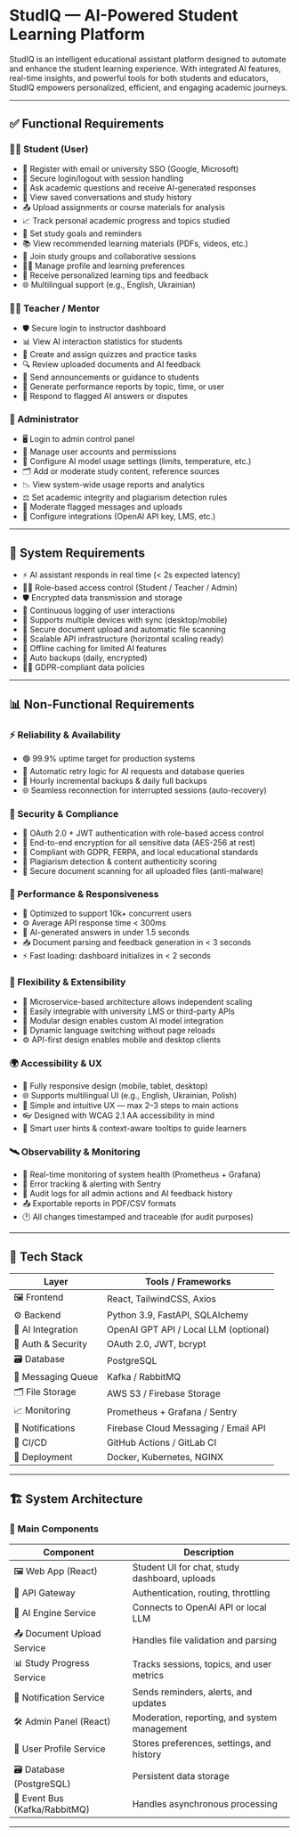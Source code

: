 # StudIQ — AI-Powered Student Learning Platform

StudIQ is an intelligent educational assistant platform designed to automate and enhance the student learning experience. With integrated AI features, real-time insights, and powerful tools for both students and educators, StudIQ empowers personalized, efficient, and engaging academic journeys.

---

## ✅ Functional Requirements

### 👩‍🎓 Student (User)

* 📨 Register with email or university SSO (Google, Microsoft)
* 🔐 Secure login/logout with session handling
* 🧠 Ask academic questions and receive AI-generated responses
* 💬 View saved conversations and study history
* 📤 Upload assignments or course materials for analysis
* 📈 Track personal academic progress and topics studied
* 🎯 Set study goals and reminders
* 📚 View recommended learning materials (PDFs, videos, etc.)
* 🤝 Join study groups and collaborative sessions
* 🧑‍💻 Manage profile and learning preferences
* 🌟 Receive personalized learning tips and feedback
* 🌐 Multilingual support (e.g., English, Ukrainian)

### 👨‍🏫 Teacher / Mentor

* 🛡️ Secure login to instructor dashboard
* 📊 View AI interaction statistics for students
* 📝 Create and assign quizzes and practice tasks
* 🔍 Review uploaded documents and AI feedback
* 📢 Send announcements or guidance to students
* 📑 Generate performance reports by topic, time, or user
* 🚩 Respond to flagged AI answers or disputes

### 🧰 Administrator

* 🖥️ Login to admin control panel
* 🧾 Manage user accounts and permissions
* 🧪 Configure AI model usage settings (limits, temperature, etc.)
* 🗂️ Add or moderate study content, reference sources
* 📉 View system-wide usage reports and analytics
* ⚖️ Set academic integrity and plagiarism detection rules
* 🧼 Moderate flagged messages and uploads
* 🔌 Configure integrations (OpenAI API key, LMS, etc.)

---

## 🧠 System Requirements

* ⚡ AI assistant responds in real time (< 2s expected latency)
* 🧍‍♂️ Role-based access control (Student / Teacher / Admin)
* 🛡️ Encrypted data transmission and storage
* 📜 Continuous logging of user interactions
* 📲 Supports multiple devices with sync (desktop/mobile)
* 🧾 Secure document upload and automatic file scanning
* 🧬 Scalable API infrastructure (horizontal scaling ready)
* 🌙 Offline caching for limited AI features
* 🧩 Auto backups (daily, encrypted)
* 🧑‍⚖️ GDPR-compliant data policies

---

## 📊 Non-Functional Requirements

### ⚡ Reliability & Availability

* 🟢 99.9% uptime target for production systems
* 🔄 Automatic retry logic for AI requests and database queries
* 💾 Hourly incremental backups & daily full backups
* 🌐 Seamless reconnection for interrupted sessions (auto-recovery)

### 🔐 Security & Compliance

* 🧬 OAuth 2.0 + JWT authentication with role-based access control
* 🔐 End-to-end encryption for all sensitive data (AES-256 at rest)
* 🧾 Compliant with GDPR, FERPA, and local educational standards
* 🧪 Plagiarism detection & content authenticity scoring
* 🧱 Secure document scanning for all uploaded files (anti-malware)

### 📶 Performance & Responsiveness

* 🚀 Optimized to support 10k+ concurrent users
* ⚙️ Average API response time < 300ms
* 🧠 AI-generated answers in under 1.5 seconds
* 📥 Document parsing and feedback generation in < 3 seconds
* ⚡ Fast loading: dashboard initializes in < 2 seconds

### 🧩 Flexibility & Extensibility

* 🧱 Microservice-based architecture allows independent scaling
* 🔌 Easily integrable with university LMS or third-party APIs
* 🧰 Modular design enables custom AI model integration
* 🔄 Dynamic language switching without page reloads
* ⚙️ API-first design enables mobile and desktop clients

### 🌍 Accessibility & UX

* 📱 Fully responsive design (mobile, tablet, desktop)
* 🌐 Supports multilingual UI (e.g., English, Ukrainian, Polish)
* 🧩 Simple and intuitive UX — max 2–3 steps to main actions
* 👓 Designed with WCAG 2.1 AA accessibility in mind
* 🎯 Smart user hints & context-aware tooltips to guide learners

### 🛰️ Observability & Monitoring

* 🧭 Real-time monitoring of system health (Prometheus + Grafana)
* 🐞 Error tracking & alerting with Sentry
* 📘 Audit logs for all admin actions and AI feedback history
* 📤 Exportable reports in PDF/CSV formats
* 🕐 All changes timestamped and traceable (for audit purposes)

---

## 🧰 Tech Stack

| Layer              | Tools / Frameworks                    |
| ------------------ | ------------------------------------- |
| 🖼️ Frontend       | React, TailwindCSS, Axios             |
| ⚙️ Backend         | Python 3.9, FastAPI, SQLAlchemy       |
| 🤖 AI Integration  | OpenAI GPT API / Local LLM (optional) |
| 🔐 Auth & Security | OAuth 2.0, JWT, bcrypt                |
| 🗃️ Database       | PostgreSQL                            |
| 📡 Messaging Queue | Kafka / RabbitMQ                      |
| 🗂️ File Storage   | AWS S3 / Firebase Storage             |
| 📈 Monitoring      | Prometheus + Grafana / Sentry         |
| 🔔 Notifications   | Firebase Cloud Messaging / Email API  |
| 🔄 CI/CD           | GitHub Actions / GitLab CI            |
| 🚀 Deployment      | Docker, Kubernetes, NGINX             |

---

## 🏗️ System Architecture

### 🧩 Main Components

| Component                     | Description                                   |
| ----------------------------- | --------------------------------------------- |
| 🖼️ Web App (React)           | Student UI for chat, study dashboard, uploads |
| 🚪 API Gateway                | Authentication, routing, throttling           |
| 🤖 AI Engine Service          | Connects to OpenAI API or local LLM           |
| 📤 Document Upload Service    | Handles file validation and parsing           |
| 📊 Study Progress Service     | Tracks sessions, topics, and user metrics     |
| 🔔 Notification Service       | Sends reminders, alerts, and updates          |
| 🛠️ Admin Panel (React)       | Moderation, reporting, and system management  |
| 👤 User Profile Service       | Stores preferences, settings, and history     |
| 🗃️ Database (PostgreSQL)     | Persistent data storage                       |
| 📡 Event Bus (Kafka/RabbitMQ) | Handles asynchronous processing               |

---
